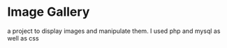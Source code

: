 # Image Gallery

a project to display images and manipulate them.
I used php and mysql as well as css
